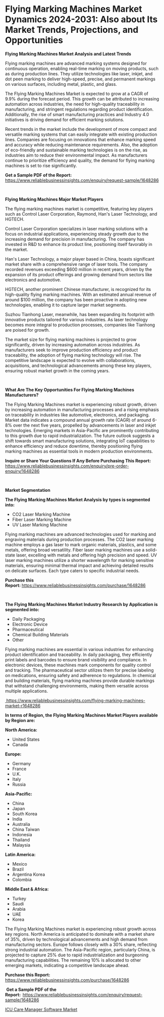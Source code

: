 <p><h1>Flying Marking Machines Market Dynamics 2024-2031: Also about Its Market Trends, Projections, and Opportunities</h1></p><p><strong>Flying Marking Machines Market Analysis and Latest Trends</strong></p>
<p><p>Flying marking machines are advanced marking systems designed for continuous operation, enabling real-time marking on moving products, such as during production lines. They utilize technologies like laser, inkjet, and dot peen marking to deliver high-speed, precise, and permanent markings on various surfaces, including metal, plastic, and glass.</p><p>The Flying Marking Machines Market is expected to grow at a CAGR of 9.9% during the forecast period. This growth can be attributed to increasing automation across industries, the need for high-quality traceability in manufacturing, and stringent regulations regarding product identification. Additionally, the rise of smart manufacturing practices and Industry 4.0 initiatives is driving demand for efficient marking solutions.</p><p>Recent trends in the market include the development of more compact and versatile marking systems that can easily integrate with existing production lines. Companies are focusing on innovations that enhance marking speed and accuracy while reducing maintenance requirements. Also, the adoption of eco-friendly and sustainable marking technologies is on the rise, as industries aim to reduce their environmental impact. As manufacturers continue to prioritize efficiency and quality, the demand for flying marking machines is set to rise significantly.</p></p>
<p><strong>Get a Sample PDF of the Report:&nbsp;</strong> <a href="https://www.reliablebusinessinsights.com/enquiry/request-sample/1648286?utm_campaign=1113&utm_medium=2&utm_source=Github&utm_content=ia&utm_term=29122024&utm_id=flying-marking-machines">https://www.reliablebusinessinsights.com/enquiry/request-sample/1648286</a></p>
<p>&nbsp;</p>
<p><strong>Flying Marking Machines Major Market Players</strong></p>
<p><p>The flying marking machines market is competitive, featuring key players such as Control Laser Corporation, Raymond, Han's Laser Technology, and HGTECH. </p><p>Control Laser Corporation specializes in laser marking solutions with a focus on industrial applications, experiencing steady growth due to the increasing demand for precision in manufacturing. The company has invested in R&D to enhance its product line, positioning itself favorably in the market.</p><p>Han's Laser Technology, a major player based in China, boasts significant market share with a comprehensive range of laser tools. The company recorded revenues exceeding $600 million in recent years, driven by the expansion of its product offerings and growing demand from sectors like electronics and automotive.</p><p>HGTECH, another prominent Chinese manufacturer, is recognized for its high-quality flying marking machines. With an estimated annual revenue of around $100 million, the company has been proactive in adopting new technologies, enabling it to capture larger market segments.</p><p>Suzhou Tianhong Laser, meanwhile, has been expanding its footprint with innovative products tailored for various industries. As laser technology becomes more integral to production processes, companies like Tianhong are poised for growth.</p><p>The market size for flying marking machines is projected to grow significantly, driven by increasing automation across industries. As manufacturers seek to improve production efficiency and product traceability, the adoption of flying marking technology will rise. The competitive landscape is expected to evolve with collaborations, acquisitions, and technological advancements among these key players, ensuring robust market growth in the coming years.</p></p>
<p>&nbsp;</p>
<p><strong>What Are The Key Opportunities For Flying Marking Machines Manufacturers?</strong></p>
<p><p>The Flying Marking Machines market is experiencing robust growth, driven by increasing automation in manufacturing processes and a rising emphasis on traceability in industries like automotive, electronics, and packaging. Market data indicates a compound annual growth rate (CAGR) of around 6-8% over the next five years, propelled by advancements in laser and inkjet technologies. Emerging markets in Asia-Pacific are prominently contributing to this growth due to rapid industrialization. The future outlook suggests a shift towards smart manufacturing solutions, integrating IoT capabilities to enhance efficiency and reduce downtime, thereby positioning flying marking machines as essential tools in modern production environments.</p></p>
<p><strong>Inquire or Share Your Questions If Any Before Purchasing This Report:</strong> <a href="https://www.reliablebusinessinsights.com/enquiry/pre-order-enquiry/1648286?utm_campaign=1113&utm_medium=2&utm_source=Github&utm_content=ia&utm_term=29122024&utm_id=flying-marking-machines">https://www.reliablebusinessinsights.com/enquiry/pre-order-enquiry/1648286</a></p>
<p>&nbsp;</p>
<p><strong>Market Segmentation</strong></p>
<p><strong>The Flying Marking Machines Market Analysis by types is segmented into:</strong></p>
<p><ul><li>CO2 Laser Marking Machine</li><li>Fiber Laser Marking Machine</li><li>UV Laser Marking Machine</li></ul></p>
<p><p>Flying marking machines are advanced technologies used for marking and engraving materials during production processes. The CO2 laser marking machine employs a gas laser to mark organic materials, plastics, and some metals, offering broad versatility. Fiber laser marking machines use a solid-state laser, excelling with metals and offering high precision and speed. UV laser marking machines utilize a shorter wavelength for marking sensitive materials, ensuring minimal thermal impact and achieving detailed results on delicate surfaces. Each type caters to specific industrial needs.</p></p>
<p><strong>Purchase this Report:&nbsp;</strong><a href="https://www.reliablebusinessinsights.com/purchase/1648286?utm_campaign=1113&utm_medium=2&utm_source=Github&utm_content=ia&utm_term=29122024&utm_id=flying-marking-machines">https://www.reliablebusinessinsights.com/purchase/1648286</a></p>
<p>&nbsp;</p>
<p><strong>The Flying Marking Machines Market Industry Research by Application is segmented into:</strong></p>
<p><ul><li>Daily Packaging</li><li>Electronic Device</li><li>Pharmaceutical</li><li>Chemical Building Materials</li><li>Other</li></ul></p>
<p><p>Flying marking machines are essential in various industries for enhancing product identification and traceability. In daily packaging, they efficiently print labels and barcodes to ensure brand visibility and compliance. In electronic devices, these machines mark components for quality control and tracking. The pharmaceutical sector utilizes them for precise labeling on medications, ensuring safety and adherence to regulations. In chemical and building materials, flying marking machines provide durable markings that withstand challenging environments, making them versatile across multiple applications.</p></p>
<p><a href="https://www.reliablebusinessinsights.com/flying-marking-machines-market-r1648286?utm_campaign=1113&utm_medium=2&utm_source=Github&utm_content=ia&utm_term=29122024&utm_id=flying-marking-machines">&nbsp;https://www.reliablebusinessinsights.com/flying-marking-machines-market-r1648286</a></p>
<p><strong>In terms of Region, the Flying Marking Machines Market Players available by Region are:</strong></p>
<p>
    <p> <strong> North America: </strong>
        <ul>
            <li>United States</li>
            <li>Canada</li>
        </ul>
        </p> 
    <p> <strong> Europe: </strong>
        <ul>
            <li>Germany</li>
            <li>France</li>
            <li>U.K.</li>
            <li>Italy</li>
            <li>Russia</li>
        </ul>
        </p> 
    <p> <strong> Asia-Pacific: </strong>
        <ul>
            <li>China</li>
            <li>Japan</li>
            <li>South Korea</li>
            <li>India</li>
            <li>Australia</li>
            <li>China Taiwan</li>
            <li>Indonesia</li>
            <li>Thailand</li>
            <li>Malaysia</li>
        </ul>
        </p> 
    <p> <strong> Latin America: </strong>
        <ul>
            <li>Mexico</li>
            <li>Brazil</li>
            <li>Argentina Korea</li>
            <li>Colombia</li>
        </ul>
        </p> 
    <p> <strong> Middle East & Africa: </strong>
        <ul>
            <li>Turkey</li>
            <li>Saudi</li>
            <li>Arabia</li>
            <li>UAE</li>
            <li>Korea</li>
        </ul>
    </p>
    </p>
<p><p>The Flying Marking Machines market is experiencing robust growth across key regions. North America is anticipated to dominate with a market share of 35%, driven by technological advancements and high demand from manufacturing sectors. Europe follows closely with a 30% share, reflecting strong industrial automation. The Asia-Pacific region, particularly China, is projected to capture 25% due to rapid industrialization and burgeoning manufacturing capabilities. The remaining 10% is allocated to other emerging markets, indicating a competitive landscape ahead.</p></p>
<p><strong>Purchase this Report: </strong><a href="https://www.reliablebusinessinsights.com/purchase/1648286?utm_campaign=1113&utm_medium=2&utm_source=Github&utm_content=ia&utm_term=29122024&utm_id=flying-marking-machines">https://www.reliablebusinessinsights.com/purchase/1648286</a></p>
<p>&nbsp;<strong>Get a Sample PDF of the Report:&nbsp;&nbsp;</strong><a href="https://www.reliablebusinessinsights.com/enquiry/request-sample/1648286?utm_campaign=1113&utm_medium=2&utm_source=Github&utm_content=ia&utm_term=29122024&utm_id=flying-marking-machines">https://www.reliablebusinessinsights.com/enquiry/request-sample/1648286</a></p>
<p><strong></strong></p>
<p><p><a href="https://github.com/lisaeichler20775/Market-Research-Report-List-1/blob/main/icu-care-manager-software-market.md?utm_campaign=1113&utm_medium=2&utm_source=Github&utm_content=ia&utm_term=29122024&utm_id=flying-marking-machines">ICU Care Manager Software Market</a></p></p>